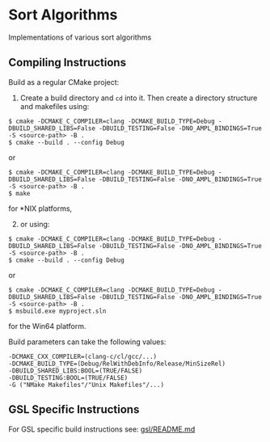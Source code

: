 # Sort Algorithms
Implementations of various sort algorithms

## Compiling Instructions
Build as a regular CMake project:
1. Create a build directory and `cd` into it. Then create a directory structure and
makefiles using:
```
$ cmake -DCMAKE_C_COMPILER=clang -DCMAKE_BUILD_TYPE=Debug -DBUILD_SHARED_LIBS=False -DBUILD_TESTING=False -DNO_AMPL_BINDINGS=True -S <source-path> -B .
$ cmake --build . --config Debug
```
or
```
$ cmake -DCMAKE_C_COMPILER=clang -DCMAKE_BUILD_TYPE=Debug -DBUILD_SHARED_LIBS=False -DBUILD_TESTING=False -DNO_AMPL_BINDINGS=True -S <source-path> -B .
$ make
```

for \*NIX platforms,

2. or using:
```
$ cmake -DCMAKE_C_COMPILER=clang -DCMAKE_BUILD_TYPE=Debug -DBUILD_SHARED_LIBS=False -DBUILD_TESTING=False -DNO_AMPL_BINDINGS=True -S <source-path> -B .
$ cmake --build . --config Debug
```
or
```
$ cmake -DCMAKE_C_COMPILER=clang -DCMAKE_BUILD_TYPE=Debug -DBUILD_SHARED_LIBS=False -DBUILD_TESTING=False -DNO_AMPL_BINDINGS=True -S <source-path> -B .
$ msbuild.exe myproject.sln
```

for the Win64 platform.

Build parameters can take the following values:
```
-DCMAKE_CXX_COMPILER=(clang-c/cl/gcc/...)
-DCMAKE_BUILD_TYPE=(Debug/RelWithDebInfo/Release/MinSizeRel)
-DBUILD_SHARED_LIBS:BOOL=(TRUE/FALSE)
-DBUILD_TESTING:BOOL=(TRUE/FALSE)
-G ("NMake Makefiles"/"Unix Makefiles"/...)
```

## GSL Specific Instructions
For GSL specific build instructions see:
[gsl/README.md](https://github.com/ampl/gsl#readme)